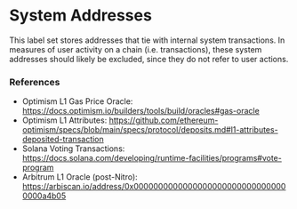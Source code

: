 # System Addresses

This label set stores addresses that tie with internal system transactions. In measures of user activity on a chain (i.e. transactions), these system addresses should likely be excluded, since they do not refer to user actions.

### References
- Optimism L1 Gas Price Oracle: https://docs.optimism.io/builders/tools/build/oracles#gas-oracle
- Optimism L1 Attributes: https://github.com/ethereum-optimism/specs/blob/main/specs/protocol/deposits.md#l1-attributes-deposited-transaction
- Solana Voting Transactions: https://docs.solana.com/developing/runtime-facilities/programs#vote-program
- Arbitrum L1 Oracle (post-Nitro): https://arbiscan.io/address/0x00000000000000000000000000000000000a4b05
